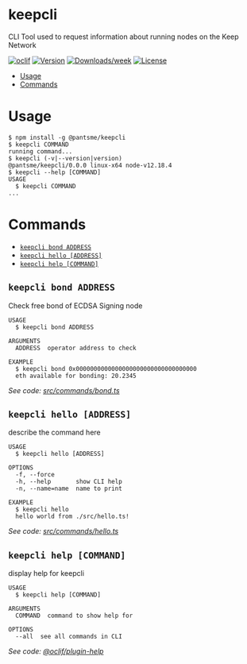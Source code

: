 keepcli
=======

CLI Tool used to request information about running nodes on the Keep Network

[![oclif](https://img.shields.io/badge/cli-oclif-brightgreen.svg)](https://oclif.io)
[![Version](https://img.shields.io/npm/v/keepcli.svg)](https://npmjs.org/package/keepcli)
[![Downloads/week](https://img.shields.io/npm/dw/keepcli.svg)](https://npmjs.org/package/keepcli)
[![License](https://img.shields.io/npm/l/keepcli.svg)](https://github.com/afmsavage/keepcli/blob/master/package.json)

<!-- toc -->
* [Usage](#usage)
* [Commands](#commands)
<!-- tocstop -->
# Usage
<!-- usage -->
```sh-session
$ npm install -g @pantsme/keepcli
$ keepcli COMMAND
running command...
$ keepcli (-v|--version|version)
@pantsme/keepcli/0.0.0 linux-x64 node-v12.18.4
$ keepcli --help [COMMAND]
USAGE
  $ keepcli COMMAND
...
```
<!-- usagestop -->
# Commands
<!-- commands -->
* [`keepcli bond ADDRESS`](#keepcli-bond-address)
* [`keepcli hello [ADDRESS]`](#keepcli-hello-address)
* [`keepcli help [COMMAND]`](#keepcli-help-command)

## `keepcli bond ADDRESS`

Check free bond of ECDSA Signing node

```
USAGE
  $ keepcli bond ADDRESS

ARGUMENTS
  ADDRESS  operator address to check

EXAMPLE
  $ keepcli bond 0x0000000000000000000000000000000000
  eth available for bonding: 20.2345
```

_See code: [src/commands/bond.ts](https://github.com/afmsavage/keepcli/blob/v0.0.0/src/commands/bond.ts)_

## `keepcli hello [ADDRESS]`

describe the command here

```
USAGE
  $ keepcli hello [ADDRESS]

OPTIONS
  -f, --force
  -h, --help       show CLI help
  -n, --name=name  name to print

EXAMPLE
  $ keepcli hello
  hello world from ./src/hello.ts!
```

_See code: [src/commands/hello.ts](https://github.com/afmsavage/keepcli/blob/v0.0.0/src/commands/hello.ts)_

## `keepcli help [COMMAND]`

display help for keepcli

```
USAGE
  $ keepcli help [COMMAND]

ARGUMENTS
  COMMAND  command to show help for

OPTIONS
  --all  see all commands in CLI
```

_See code: [@oclif/plugin-help](https://github.com/oclif/plugin-help/blob/v3.2.0/src/commands/help.ts)_
<!-- commandsstop -->
